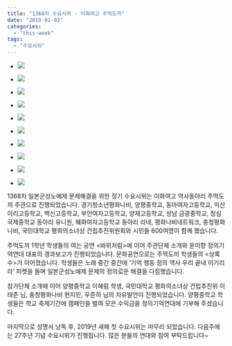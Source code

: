 ```yaml
---
title: "1368차 수요시위 - 이화여고 주먹도끼"
date: "2019-01-02"
categories: 
  - "this-week"
tags: 
  - "수요시위"
---
```


- ![](https://r2.womenandwar.net/2019/01/1-1024x680.jpg)
    
- ![](https://r2.womenandwar.net/2019/01/2-1024x680.jpg)
    
- ![](https://r2.womenandwar.net/2019/01/3-1024x680.jpg)
    
- ![](https://r2.womenandwar.net/2019/01/4-1024x680.jpg)
    
- ![](https://r2.womenandwar.net/2019/01/5-1024x680.jpg)
    
- ![](https://r2.womenandwar.net/2019/01/6-1024x680.jpg)
    
- ![](https://r2.womenandwar.net/2019/01/7-1024x680.jpg)
    
- ![](https://r2.womenandwar.net/2019/01/8-1024x680.jpg)
    
- ![](https://r2.womenandwar.net/2019/01/9-1024x680.jpg)
    
- ![](https://r2.womenandwar.net/2019/01/10-1024x680.jpg)
    

1368차 일본군성노예제 문제해결을 위한 정기 수요시위는 이화여고 역사동아리 주먹도끼 주관으로 진행되었습니다. 경기청소년평화나비, 양평중학교, 동아여자고등학교, 익산 이리고등학교, 백신고등학교, 부안여자고등학교, 양재고등학교, 성남 금광중학교, 청심국제중학교 동아리 유니원, 혜화여자고등학교 동아리 리네, 평화나비네트워크, 충청평화나비, 국민대학교 평화의소녀상 건립추진위원회와 시민들 600여명이 함께 했습니다.

주먹도끼 1학년 학생들의 여는 공연 <바위처럼>에 이어 주관단체 소개와 윤미향 정의기억연대 대표의 경과보고가 진행되었습니다. 문화공연으로는 주먹도끼 학생들의 <상록수>가 이어졌습니다. 학생들은 노래 중간 중간에 ‘기억 행동 정의 역사 우리 끝내 이기리라’ 피켓을 들며 일본군성노예제 문제의 정의로운 해결을 다짐했습니다.

참가단체 소개에 이어 양평중학교 이혜림 학생, 국민대학교 평화의소녀상 건립추진위 이태준 님, 충청평화나비 현지민, 우준하 님의 자유발언이 진행되었습니다. 양평중학교 학생들은 학교 축제기간에 캠페인을 벌여 모은 수익금을 정의기억연대에 기부해 주셨습니다.

마지막으로 성명서 낭독 후, 2019년 새해 첫 수요시위는 마무리 되었습니다. 다음주에는 27주년 기념 수요시위가 진행됩니다. 많은 분들의 연대와 참여 부탁드립니다~
